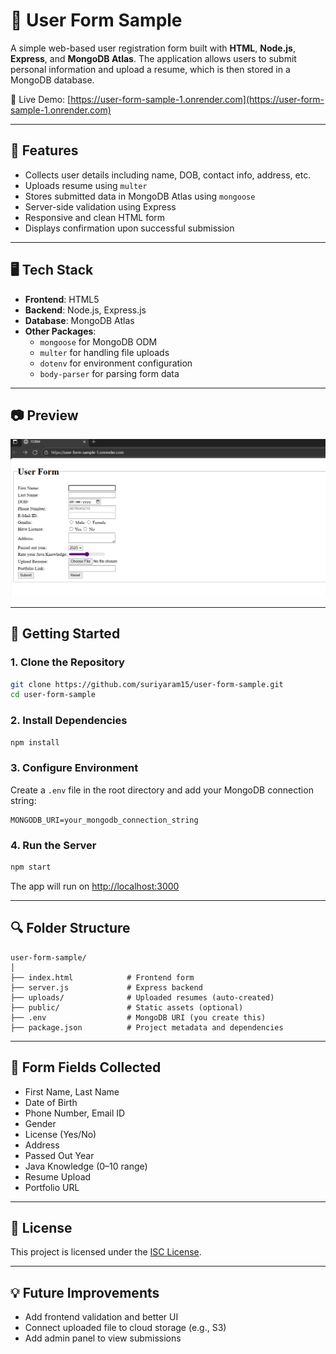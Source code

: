 # 📝 User Form Sample

A simple web-based user registration form built with **HTML**, **Node.js**, **Express**, and **MongoDB Atlas**. The application allows users to submit personal information and upload a resume, which is then stored in a MongoDB database.

🚀 Live Demo: [https://user-form-sample-1.onrender.com](https://user-form-sample-1.onrender.com)

---

## 📁 Features

- Collects user details including name, DOB, contact info, address, etc.
- Uploads resume using `multer`
- Stores submitted data in MongoDB Atlas using `mongoose`
- Server-side validation using Express
- Responsive and clean HTML form
- Displays confirmation upon successful submission

---

## 🖥️ Tech Stack

- **Frontend**: HTML5
- **Backend**: Node.js, Express.js
- **Database**: MongoDB Atlas
- **Other Packages**:
  - `mongoose` for MongoDB ODM
  - `multer` for handling file uploads
  - `dotenv` for environment configuration
  - `body-parser` for parsing form data

---

## 📷 Preview

![Form Screenshot](https://raw.githubusercontent.com/suriyaram15/user-form-sample/refs/heads/main/Screenshot.png)

---

## 🚦 Getting Started

### 1. Clone the Repository

```bash
git clone https://github.com/suriyaram15/user-form-sample.git
cd user-form-sample
```

### 2. Install Dependencies

```bash
npm install
```

### 3. Configure Environment

Create a `.env` file in the root directory and add your MongoDB connection string:

```env
MONGODB_URI=your_mongodb_connection_string
```

### 4. Run the Server

```bash
npm start
```

The app will run on [http://localhost:3000](http://localhost:3000)

---

## 🔍 Folder Structure

```
user-form-sample/
│
├── index.html            # Frontend form
├── server.js             # Express backend
├── uploads/              # Uploaded resumes (auto-created)
├── public/               # Static assets (optional)
├── .env                  # MongoDB URI (you create this)
├── package.json          # Project metadata and dependencies
```

---

## 🧪 Form Fields Collected

- First Name, Last Name
- Date of Birth
- Phone Number, Email ID
- Gender
- License (Yes/No)
- Address
- Passed Out Year
- Java Knowledge (0–10 range)
- Resume Upload
- Portfolio URL

---

## 📜 License

This project is licensed under the [ISC License](LICENSE).

---

## 💡 Future Improvements

- Add frontend validation and better UI
- Connect uploaded file to cloud storage (e.g., S3)
- Add admin panel to view submissions
